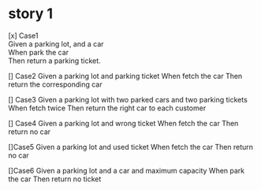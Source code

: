# story 1
[x] Case1  
Given a parking lot, and a car  
When park the car  
Then return a parking ticket. 

[] Case2
Given a parking lot and parking ticket 
When fetch the car
Then return the corresponding car 

[] Case3
Given a parking lot with two parked cars and two parking tickets
When fetch twice
Then return the right car to each customer

[] Case4
Given a parking lot and wrong ticket
When fetch the car
Then return no car

[]Case5
Given a parking lot and used ticket
When fetch the car
Then return no car

[]Case6
Given a parking lot and a car and maximum capacity
When park the car
Then return no ticket


